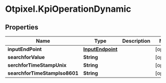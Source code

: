 # Otpixel.KpiOperationDynamic

## Properties
Name | Type | Description | Notes
------------ | ------------- | ------------- | -------------
**inputEndPoint** | [**InputEndpoint**](InputEndpoint.md) |  | [optional] 
**searchforValue** | **String** |  | [optional] 
**serchforTimeStampUnix** | **String** |  | [optional] 
**searchforTimeStampIso8601** | **String** |  | [optional] 



